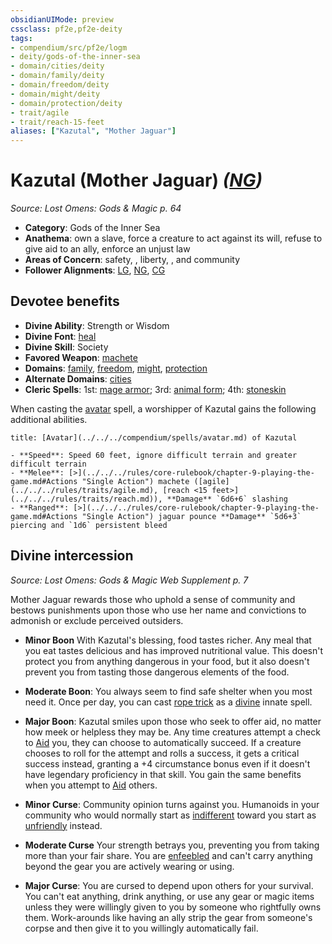 ```yaml
---
obsidianUIMode: preview
cssclass: pf2e,pf2e-deity
tags:
- compendium/src/pf2e/logm
- deity/gods-of-the-inner-sea
- domain/cities/deity
- domain/family/deity
- domain/freedom/deity
- domain/might/deity
- domain/protection/deity
- trait/agile
- trait/reach-15-feet
aliases: ["Kazutal", "Mother Jaguar"]
---
```

# Kazutal (Mother Jaguar) *([NG](../../../Rules/traits/neutral-good-b1.md))*  
*Source: Lost Omens: Gods & Magic p. 64*  

- **Category**: Gods of the Inner Sea
- **Anathema**: own a slave, force a creature to act against its will, refuse to give aid to an ally, enforce an unjust law
- **Areas of Concern**: safety, , liberty, , and community
- **Follower Alignments**: [LG](../../../Rules/traits/lawful-goo-b1.md), [NG](../../../Rules/traits/neutral-good-b1.md), [CG](../../../Rules/traits/chaotic-good-b1.md)

## Devotee benefits

- **Divine Ability**: Strength or Wisdom
- **Divine Font**: [heal](../../spells/heal.md)
- **Divine Skill**: Society
- **Favored Weapon**: [machete](../../equipment/items/machete-logm.md)
- **Domains**: [family](../domains.md#Family), [freedom](../domains.md#Freedom), [might](../domains.md#Might), [protection](../domains.md#Protection)
- **Alternate Domains**: [cities](../domains.md#Cities)
- **Cleric Spells**: 1st: [mage armor](../../spells/mage-armor.md); 3rd: [animal form](../../spells/animal-form.md); 4th: [stoneskin](../../spells/stoneskin.md)

When casting the [avatar](../../spells/avatar.md) spell, a worshipper of Kazutal gains the following additional abilities.

```ad-embed-avatar
title: [Avatar](../../../compendium/spells/avatar.md) of Kazutal

- **Speed**: Speed 60 feet, ignore difficult terrain and greater difficult terrain
- **Melee**: [>](../../../rules/core-rulebook/chapter-9-playing-the-game.md#Actions "Single Action") machete ([agile](../../../rules/traits/agile.md), [reach <15 feet>](../../../rules/traits/reach.md)), **Damage** `6d6+6` slashing
- **Ranged**: [>](../../../rules/core-rulebook/chapter-9-playing-the-game.md#Actions "Single Action") jaguar pounce **Damage** `5d6+3` piercing and `1d6` persistent bleed
```

## Divine intercession
*Source: Lost Omens: Gods & Magic Web Supplement p. 7*

Mother Jaguar rewards those who uphold a sense of community and bestows punishments upon those who use her name and convictions to admonish or exclude perceived outsiders.

- **Minor Boon** With Kazutal's blessing, food tastes richer. Any meal that you eat tastes delicious and has improved nutritional value. This doesn't protect you from anything dangerous in your food, but it also doesn't prevent you from tasting those dangerous elements of the food.
- **Moderate Boon**: You always seem to find safe shelter when you most need it. Once per day, you can cast [rope trick](../../spells/rope-trick.md) as a [divine](../../../Rules/traits/divine.md) innate spell.
- **Major Boon**: Kazutal smiles upon those who seek to offer aid, no matter how meek or helpless they may be. Any time creatures attempt a check to [Aid](../../../Rules/actions/aid.md) you, they can choose to automatically succeed. If a creature chooses to roll for the attempt and rolls a success, it gets a critical success instead, granting a +4 circumstance bonus even if it doesn't have legendary proficiency in that skill. You gain the same benefits when you attempt to [Aid](../../../Rules/actions/aid.md) others.

- **Minor Curse**: Community opinion turns against you. Humanoids in your community who would normally start as [indifferent](../../../Rules/conditions.md#Indifferent) toward you start as [unfriendly](../../../Rules/conditions.md#Unfriendly) instead.
- **Moderate Curse** Your strength betrays you, preventing you from taking more than your fair share. You are [enfeebled](../../../Rules/conditions.md#Enfeebled) and can't carry anything beyond the gear you are actively wearing or using.
- **Major Curse**: You are cursed to depend upon others for your survival. You can't eat anything, drink anything, or use any gear or magic items unless they were willingly given to you by someone who rightfully owns them. Work-arounds like having an ally strip the gear from someone's corpse and then give it to you willingly automatically fail.
